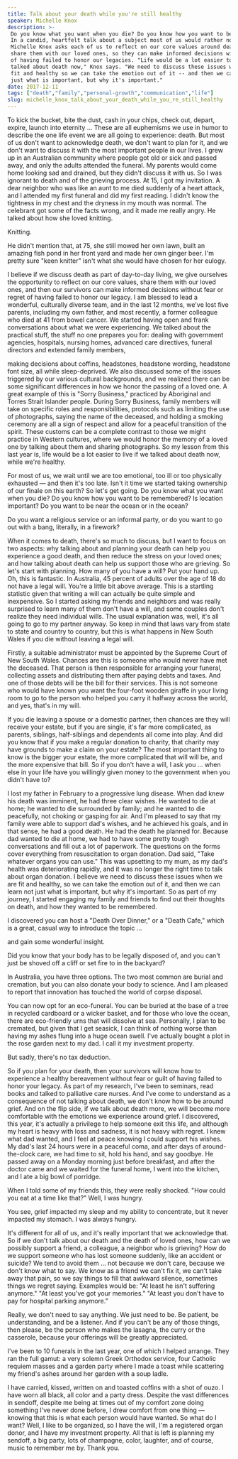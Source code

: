```yaml
---
title: Talk about your death while you're still healthy
speaker: Michelle Knox
description: >-
 Do you know what you want when you die? Do you know how you want to be remembered?
 In a candid, heartfelt talk about a subject most of us would rather not discuss,
 Michelle Knox asks each of us to reflect on our core values around death and
 share them with our loved ones, so they can make informed decisions without fear
 of having failed to honor our legacies. "Life would be a lot easier to live if we
 talked about death now," Knox says. "We need to discuss these issues when we are
 fit and healthy so we can take the emotion out of it -- and then we can learn not
 just what is important, but why it's important."
date: 2017-12-11
tags: ["death","family","personal-growth","communication","life"]
slug: michelle_knox_talk_about_your_death_while_you_re_still_healthy
---
```


To kick the bucket, bite the dust, cash in your chips, check out, depart, expire, launch
into eternity ... These are all euphemisms we use in humor to describe the one life event
we are all going to experience: death. But most of us don't want to acknowledge death, we
don't want to plan for it, and we don't want to discuss it with the most important people
in our lives. I grew up in an Australian community where people got old or sick and passed
away, and only the adults attended the funeral. My parents would come home looking sad and
drained, but they didn't discuss it with us. So I was ignorant to death and of the
grieving process. At 15, I got my invitation. A dear neighbor who was like an aunt to me
died suddenly of a heart attack, and I attended my first funeral and did my first reading.
I didn't know the tightness in my chest and the dryness in my mouth was normal. The
celebrant got some of the facts wrong, and it made me really angry. He talked about how
she loved knitting.

Knitting.

He didn't mention that, at 75, she still mowed her own lawn, built an amazing fish pond in
her front yard and made her own ginger beer. I'm pretty sure "keen knitter" isn't what she
would have chosen for her eulogy.

I believe if we discuss death as part of day-to-day living, we give ourselves the
opportunity to reflect on our core values, share them with our loved ones, and then our
survivors can make informed decisions without fear or regret of having failed to honor our
legacy. I am blessed to lead a wonderful, culturally diverse team, and in the last 12
months, we've lost five parents, including my own father, and most recently, a former
colleague who died at 41 from bowel cancer. We started having open and frank conversations
about what we were experiencing. We talked about the practical stuff, the stuff no one
prepares you for: dealing with government agencies, hospitals, nursing homes, advanced
care directives, funeral directors and extended family members,

making decisions about coffins, headstones, headstone wording, headstone font size, all
while sleep-deprived. We also discussed some of the issues triggered by our various
cultural backgrounds, and we realized there can be some significant differences in how we
honor the passing of a loved one. A great example of this is "Sorry Business," practiced by
Aboriginal and Torres Strait Islander people. During Sorry Business, family members will
take on specific roles and responsibilities, protocols such as limiting the use of
photographs, saying the name of the deceased, and holding a smoking ceremony are all a
sign of respect and allow for a peaceful transition of the spirit. These customs can be a
complete contrast to those we might practice in Western cultures, where we would honor the
memory of a loved one by talking about them and sharing photographs. So my lesson from this
last year is, life would be a lot easier to live if we talked about death now, while we're
healthy.

For most of us, we wait until we are too emotional, too ill or too physically exhausted —
and then it's too late. Isn't it time we started taking ownership of our finale on this
earth? So let's get going. Do you know what you want when you die? Do you know how you want
to be remembered? Is location important? Do you want to be near the ocean or in the
ocean?

Do you want a religious service or an informal party, or do you want to go out with a
bang, literally, in a firework?

When it comes to death, there's so much to discuss, but I want to focus on two aspects:
why talking about and planning your death can help you experience a good death, and then
reduce the stress on your loved ones; and how talking about death can help us support
those who are grieving. So let's start with planning. How many of you have a will? Put your
hand up. Oh, this is fantastic. In Australia, 45 percent of adults over the age of 18 do
not have a legal will. You're a little bit above average. This is a startling statistic
given that writing a will can actually be quite simple and inexpensive. So I started
asking my friends and neighbors and was really surprised to learn many of them don't have
a will, and some couples don't realize they need individual wills. The usual explanation
was, well, it's all going to go to my partner anyway. So keep in mind that laws vary from
state to state and country to country, but this is what happens in New South Wales if you
die without leaving a legal will.

Firstly, a suitable administrator must be appointed by the Supreme Court of New South
Wales. Chances are this is someone who would never have met the deceased. That person is
then responsible for arranging your funeral, collecting assets and distributing them after
paying debts and taxes. And one of those debts will be the bill for their services. This
is not someone who would have known you want the four-foot wooden giraffe in your living
room to go to the person who helped you carry it halfway across the world, and yes, that's
in my will.

If you die leaving a spouse or a domestic partner, then chances are they will receive your
estate, but if you are single, it's far more complicated, as parents, siblings,
half-siblings and dependents all come into play. And did you know that if you make a
regular donation to charity, that charity may have grounds to make a claim on your estate?
The most important thing to know is the bigger your estate, the more complicated that will
will be, and the more expensive that bill. So if you don't have a will, I ask you ... when
else in your life have you willingly given money to the government when you didn't have
to?

I lost my father in February to a progressive lung disease. When dad knew his death was
imminent, he had three clear wishes. He wanted to die at home; he wanted to die surrounded
by family; and he wanted to die peacefully, not choking or gasping for air. And I'm
pleased to say that my family were able to support dad's wishes, and he achieved his
goals, and in that sense, he had a good death. He had the death he planned for. Because
dad wanted to die at home, we had to have some pretty tough conversations and fill out a
lot of paperwork. The questions on the forms cover everything from resuscitation to organ
donation. Dad said, "Take whatever organs you can use." This was upsetting to my mum, as
my dad's health was deteriorating rapidly, and it was no longer the right time to talk
about organ donation. I believe we need to discuss these issues when we are fit and
healthy, so we can take the emotion out of it, and then we can learn not just what is
important, but why it's important. So as part of my journey, I started engaging my family
and friends to find out their thoughts on death, and how they wanted to be
remembered.

I discovered you can host a "Death Over Dinner," or a "Death Cafe," which is a great,
casual way to introduce the topic ...

and gain some wonderful insight.

Did you know that your body has to be legally disposed of, and you can't just be shoved
off a cliff or set fire to in the backyard?

In Australia, you have three options. The two most common are burial and cremation, but
you can also donate your body to science. And I am pleased to report that innovation has
touched the world of corpse disposal.

You can now opt for an eco-funeral. You can be buried at the base of a tree in recycled
cardboard or a wicker basket, and for those who love the ocean, there are eco-friendly
urns that will dissolve at sea. Personally, I plan to be cremated, but given that I get
seasick, I can think of nothing worse than having my ashes flung into a huge ocean swell.
I've actually bought a plot in the rose garden next to my dad. I call it my investment
property.

But sadly, there's no tax deduction.

So if you plan for your death, then your survivors will know how to experience a healthy
bereavement without fear or guilt of having failed to honor your legacy. As part of my
research, I've been to seminars, read books and talked to palliative care nurses. And I've
come to understand as a consequence of not talking about death, we don't know how to be
around grief. And on the flip side, if we talk about death more, we will become more
comfortable with the emotions we experience around grief. I discovered, this year, it's
actually a privilege to help someone exit this life, and although my heart is heavy with
loss and sadness, it is not heavy with regret. I knew what dad wanted, and I feel at peace
knowing I could support his wishes. My dad's last 24 hours were in a peaceful coma, and
after days of around-the-clock care, we had time to sit, hold his hand, and say goodbye.
He passed away on a Monday morning just before breakfast, and after the doctor came and we
waited for the funeral home, I went into the kitchen, and I ate a big bowl of
porridge.

When I told some of my friends this, they were really shocked. "How could you eat at a
time like that?" Well, I was hungry.

You see, grief impacted my sleep and my ability to concentrate, but it never impacted my
stomach. I was always hungry.

It's different for all of us, and it's really important that we acknowledge that. So if we
don't talk about our death and the death of loved ones, how can we possibly support a
friend, a colleague, a neighbor who is grieving? How do we support someone who has lost
someone suddenly, like an accident or suicide? We tend to avoid them ... not because we
don't care, because we don't know what to say. We know as a friend we can't fix it, we
can't take away that pain, so we say things to fill that awkward silence, sometimes things
we regret saying. Examples would be: "At least he isn't suffering anymore." "At least
you've got your memories." "At least you don't have to pay for hospital parking
anymore."

Really, we don't need to say anything. We just need to be. Be patient, be understanding,
and be a listener. And if you can't be any of those things, then please, be the person who
makes the lasagna, the curry or the casserole, because your offerings will be greatly
appreciated.

I've been to 10 funerals in the last year, one of which I helped arrange. They ran the
full gamut: a very solemn Greek Orthodox service, four Catholic requiem masses and a
garden party where I made a toast while scattering my friend's ashes around her garden
with a soup ladle.

I have carried, kissed, written on and toasted coffins with a shot of ouzo. I have worn
all black, all color and a party dress. Despite the vast differences in sendoff, despite
me being at times out of my comfort zone doing something I've never done before, I drew
comfort from one thing — knowing that this is what each person would have wanted. So what
do I want? Well, I like to be organized, so I have the will, I'm a registered organ donor,
and I have my investment property. All that is left is planning my sendoff, a big party,
lots of champagne, color, laughter, and of course, music to remember me by. Thank
you.

<!--
ad_duration=3.33
comment_count=19
event="TED@Westpac"
external_start_time=0
has_talk_citation=1
intro_duration=11.82
is_subtitle_required="False"
is_talk_featured="True"
language="en"
language_swap="False"
native_language="en"
number_of_related_talks=6
number_of_speakers=1
number_of_subtitled_videos=21
number_of_tags=5
number_of_talk_download_languages=21
number_of_talk_more_resources=0
number_of_talk_recommendations=1
number_of_talks_take_actions=0
post_ad_duration=0.83
published_timestamp="2018-01-16 21:00:13"
recording_date="2017-12-11"
speaker_description="Project and change professional"
speaker_is_published=1
speaker_name="Michelle Knox"
talk_more_resources=[]
talk_name="Talk about your death while you're still healthy"
talk_recommendations_blurb="Further reading curated by Michelle Knox"
talks_tags=["death","family","personal-growth","communication","life"]
talks_take_action=[]
url_audio="https://download.ted.com/talks/MichelleKnox_2017S.mp3?apikey=acme-roadrunner"
url_photo_speaker="https://pe.tedcdn.com/images/ted/6a2b5c08a041dea5f34aaee13c14bf6c2096f071_254x191.jpg"
url_photo_talk="https://s3.amazonaws.com/talkstar-photos/uploads/6ddec4bf-40ab-4b2b-a9a5-982e9e088891/MichelleKnox_2017S-embed.jpg"
url_webpage="https://www.ted.com/talks/michelle_knox_talk_about_your_death_while_you_re_still_healthy"
video_type_name="TED Institute Talk"
-->